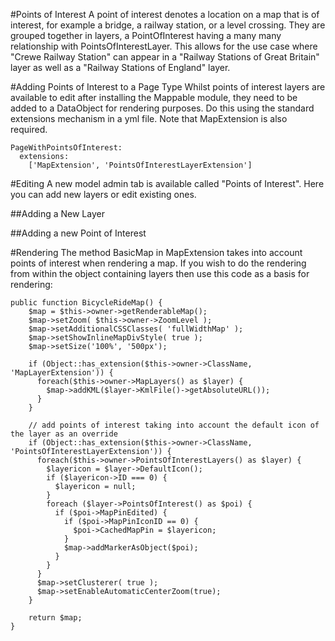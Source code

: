 #Points of Interest
A point of interest denotes a location on a map that is of interest, for example a bridge, a railway station, or a level crossing.  They are grouped together in layers, a PointOfInterest having a many many relationship with PointsOfInterestLayer.  This allows for the use case where "Crewe Railway Station" can appear in a "Railway Stations of Great Britain" layer as well as a "Railway Stations of England" layer.

#Adding Points of Interest to a Page Type
Whilst points of interest layers are available to edit after installing the Mappable module, they need to be added to a DataObject for rendering purposes.  Do this using the standard extensions mechanism in a yml file.  Note that MapExtension is also required.
```
PageWithPointsOfInterest:
  extensions:
    ['MapExtension', 'PointsOfInterestLayerExtension']
```

#Editing
A new model admin tab is available called "Points of Interest".  Here you can add new layers or edit existing ones.

##Adding a New Layer

##Adding a new Point of Interest


#Rendering
The method BasicMap in MapExtension takes into account points of interest when rendering a map.  If you wish to do the rendering from within the object containing layers then use this code as a basis for rendering:

```
public function BicycleRideMap() {
	$map = $this->owner->getRenderableMap();
	$map->setZoom( $this->owner->ZoomLevel );
	$map->setAdditionalCSSClasses( 'fullWidthMap' );
	$map->setShowInlineMapDivStyle( true );
	$map->setSize('100%', '500px');

	if (Object::has_extension($this->owner->ClassName, 'MapLayerExtension')) {
	  foreach($this->owner->MapLayers() as $layer) {
	    $map->addKML($layer->KmlFile()->getAbsoluteURL());
	  }
	}

	// add points of interest taking into account the default icon of the layer as an override
	if (Object::has_extension($this->owner->ClassName, 'PointsOfInterestLayerExtension')) {
	  foreach($this->owner->PointsOfInterestLayers() as $layer) {
	    $layericon = $layer->DefaultIcon();
	    if ($layericon->ID === 0) {
	      $layericon = null;
	    }
	    foreach ($layer->PointsOfInterest() as $poi) {
	      if ($poi->MapPinEdited) {
	        if ($poi->MapPinIconID == 0) {
	          $poi->CachedMapPin = $layericon;
	        }
	        $map->addMarkerAsObject($poi);
	      }
	    }
	  }
	  $map->setClusterer( true );
	  $map->setEnableAutomaticCenterZoom(true);
	}

	return $map;
}
```